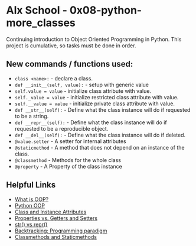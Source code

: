 # Alx School - 0x08-python-more_classes

Continuing introduction to Object Oriented Programming in Python. This project is cumulative, so tasks must be done in order.

## New commands / functions used:

- `class <name>:` - declare a class.
- `def __init__(self, value):` - setup with generic value
- `self.value = value` - initialize class attribute with value.
- `self._value = value` - initialize restricted class attribute with value.
- `self.__value = value` - initialize private class attribute with value.
- `def __str__(self):` - Define what the class instance will do if requested to be a string.
- `def __repr__(self):` - Define what the class instance will do if requested to be a reproducible object.
- `def __del__(self):` - Define what the class instance will do if deleted.
- `@value.setter` - A setter for internal attributes
- `@staticmethod` - A method that does not depend on an instance of the class.
- `@classmethod` - Methods for the whole class
- `@property` - A Property of the class instance

## Helpful Links

- [What is OOP?](https://python.swaroopch.com/oop.html)
- [Python OOP](http://www.python-course.eu/python3_object_oriented_programming.php)
- [Class and Instance Attributes](http://www.python-course.eu/python3_class_and_instance_attributes.php)
- [Properties vs. Getters and Setters](http://www.python-course.eu/python3_properties.php)
- [str() vs repr()](http://brennerm.github.io/posts/python-str-vs-repr.html)
- [Backtracking: Programming paradigm](https://en.wikipedia.org/wiki/Backtracking)
- [Classmethods and Staticmethods](https://www.youtube.com/watch?v=rq8cL2XMM5M)
